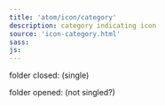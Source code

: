 ```yaml
---
title: 'atom/icon/category'
description: category indicating icon
source: 'icon-category.html'
sass: 
js: 
---
```


folder closed: (single)

folder opened: (not singled?)